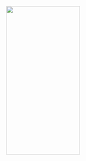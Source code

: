 <image src="https://user-images.githubusercontent.com/86222332/211757954-367fa2fc-664a-431c-a778-6fc458f41f26.png" width="200" height="400"/>
